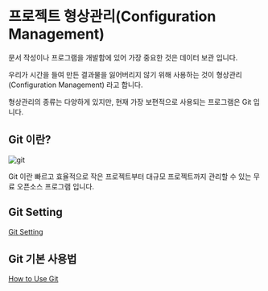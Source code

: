 # 프로젝트 형상관리(Configuration Management)

문서 작성이나 프로그램을 개발함에 있어 가장 중요한 것은 데이터 보관 입니다.

우리가 시간을 들여 만든 결과물을 잃어버리지 않기 위해 사용하는 것이 형상관리(Configuration Management) 라고 합니다.

형상관리의 종류는 다양하게 있지만, 현재 가장 보편적으로 사용되는 프로그램은 Git 입니다.

## Git 이란?

![git](https://git-scm.com/images/logo@2x.png)

Git 이란 빠르고 효율적으로 작은 프로젝트부터 대규모 프로젝트까지 관리할 수 있는 무료 오픈소스 프로그램 입니다.

## Git Setting

[Git Setting](https://github.com/pmirnc-dev/pds-welcome/wiki/Git-%E2%80%90-Setting)

## Git 기본 사용법

[How to Use Git](https://github.com/pmirnc-dev/pds-welcome/wiki/GIT-%E2%80%90-How-to-use-GIT)